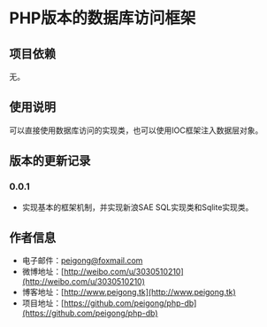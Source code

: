 # PHP版本的数据库访问框架 #

## 项目依赖 ##
无。

## 使用说明 ##
 可以直接使用数据库访问的实现类，也可以使用IOC框架注入数据层对象。

## 版本的更新记录 ##
### 0.0.1 ###
 * 实现基本的框架机制，并实现新浪SAE SQL实现类和Sqlite实现类。

## 作者信息 ##
 * 电子邮件：peigong@foxmail.com
 * 微博地址：[http://weibo.com/u/3030510210](http://weibo.com/u/3030510210)
 * 博客地址：[http://www.peigong.tk](http://www.peigong.tk)
 * 项目地址：[https://github.com/peigong/php-db](https://github.com/peigong/php-db)
